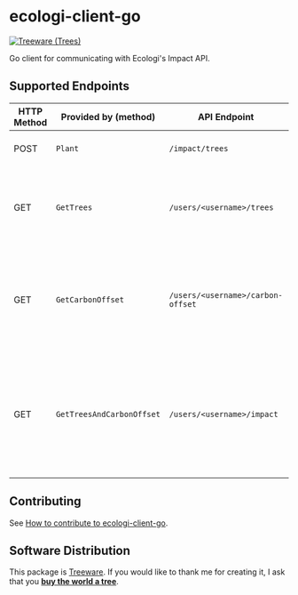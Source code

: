 # ecologi-client-go

[![Treeware (Trees)](https://img.shields.io/treeware/trees/benmarsden/ecologi-client-go)](https://plant.treeware.earth/benmarsden/ecologi-client-go)

Go client for communicating with Ecologi's Impact API.

## Supported Endpoints


| HTTP Method | Provided by (method)      | API Endpoint                      | Description                                                                                   |
| ----------- | ------------------------- | --------------------------------- | --------------------------------------------------------------------------------------------- |
| POST        | `Plant`                   | `/impact/trees`                   | Purchase 1 or more trees                                                                      |
| GET         | `GetTrees`                | `/users/<username>/trees`         | Get the number of trees associated with an Ecologi user                                       |
| GET         | `GetCarbonOffset`         | `/users/<username>/carbon-offset` | Get the number (tonnes) of carbon offsets associated with an Ecologi user                     |
| GET         | `GetTreesAndCarbonOffset` | `/users/<username>/impact`        | Get the number of trees and number (tonnes) of carbon offsets associated with an Ecologi user |


## Contributing

See [How to contribute to ecologi-client-go](CONTRIBUTING.md).

## Software Distribution

This package is [Treeware](https://treeware.earth). If you would like to thank me for creating it, I ask that you [**buy the world a tree**](https://plant.treeware.earth/benmarsden/ecologi-client-go).

